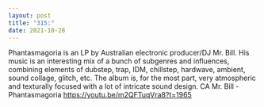 ```yaml
---
layout: post
title: "315:"
date: 2021-10-28
---
```


Phantasmagoria is an LP by Australian electronic producer/DJ Mr. Bill. His music is an interesting mix of a bunch of subgenres and influences, combining elements of dubstep, trap, ‎IDM‎, chillstep, hardwave, ambient, sound collage, glitch, etc. The album is, for the most part, very atmospheric and texturally focused with a lot of intricate sound design.
 CA Mr. Bill - Phantasmagoria
https://youtu.be/m2QFTuqVra8?t=1965
